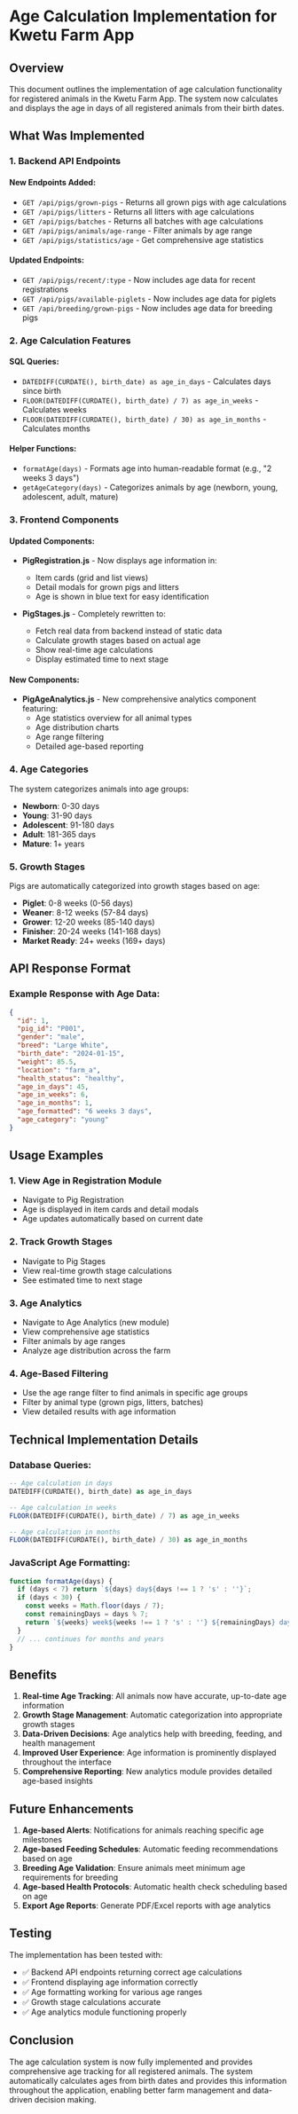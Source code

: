 # Age Calculation Implementation for Kwetu Farm App

## Overview
This document outlines the implementation of age calculation functionality for registered animals in the Kwetu Farm App. The system now calculates and displays the age in days of all registered animals from their birth dates.

## What Was Implemented

### 1. Backend API Endpoints

#### New Endpoints Added:
- `GET /api/pigs/grown-pigs` - Returns all grown pigs with age calculations
- `GET /api/pigs/litters` - Returns all litters with age calculations  
- `GET /api/pigs/batches` - Returns all batches with age calculations
- `GET /api/pigs/animals/age-range` - Filter animals by age range
- `GET /api/pigs/statistics/age` - Get comprehensive age statistics

#### Updated Endpoints:
- `GET /api/pigs/recent/:type` - Now includes age data for recent registrations
- `GET /api/pigs/available-piglets` - Now includes age data for piglets
- `GET /api/breeding/grown-pigs` - Now includes age data for breeding pigs

### 2. Age Calculation Features

#### SQL Queries:
- `DATEDIFF(CURDATE(), birth_date) as age_in_days` - Calculates days since birth
- `FLOOR(DATEDIFF(CURDATE(), birth_date) / 7) as age_in_weeks` - Calculates weeks
- `FLOOR(DATEDIFF(CURDATE(), birth_date) / 30) as age_in_months` - Calculates months

#### Helper Functions:
- `formatAge(days)` - Formats age into human-readable format (e.g., "2 weeks 3 days")
- `getAgeCategory(days)` - Categorizes animals by age (newborn, young, adolescent, adult, mature)

### 3. Frontend Components

#### Updated Components:
- **PigRegistration.js** - Now displays age information in:
  - Item cards (grid and list views)
  - Detail modals for grown pigs and litters
  - Age is shown in blue text for easy identification

- **PigStages.js** - Completely rewritten to:
  - Fetch real data from backend instead of static data
  - Calculate growth stages based on actual age
  - Show real-time age calculations
  - Display estimated time to next stage

#### New Components:
- **PigAgeAnalytics.js** - New comprehensive analytics component featuring:
  - Age statistics overview for all animal types
  - Age distribution charts
  - Age range filtering
  - Detailed age-based reporting

### 4. Age Categories

The system categorizes animals into age groups:
- **Newborn**: 0-30 days
- **Young**: 31-90 days  
- **Adolescent**: 91-180 days
- **Adult**: 181-365 days
- **Mature**: 1+ years

### 5. Growth Stages

Pigs are automatically categorized into growth stages based on age:
- **Piglet**: 0-8 weeks (0-56 days)
- **Weaner**: 8-12 weeks (57-84 days)
- **Grower**: 12-20 weeks (85-140 days)
- **Finisher**: 20-24 weeks (141-168 days)
- **Market Ready**: 24+ weeks (169+ days)

## API Response Format

### Example Response with Age Data:
```json
{
  "id": 1,
  "pig_id": "P001",
  "gender": "male",
  "breed": "Large White",
  "birth_date": "2024-01-15",
  "weight": 85.5,
  "location": "farm_a",
  "health_status": "healthy",
  "age_in_days": 45,
  "age_in_weeks": 6,
  "age_in_months": 1,
  "age_formatted": "6 weeks 3 days",
  "age_category": "young"
}
```

## Usage Examples

### 1. View Age in Registration Module
- Navigate to Pig Registration
- Age is displayed in item cards and detail modals
- Age updates automatically based on current date

### 2. Track Growth Stages
- Navigate to Pig Stages
- View real-time growth stage calculations
- See estimated time to next stage

### 3. Age Analytics
- Navigate to Age Analytics (new module)
- View comprehensive age statistics
- Filter animals by age ranges
- Analyze age distribution across the farm

### 4. Age-Based Filtering
- Use the age range filter to find animals in specific age groups
- Filter by animal type (grown pigs, litters, batches)
- View detailed results with age information

## Technical Implementation Details

### Database Queries:
```sql
-- Age calculation in days
DATEDIFF(CURDATE(), birth_date) as age_in_days

-- Age calculation in weeks  
FLOOR(DATEDIFF(CURDATE(), birth_date) / 7) as age_in_weeks

-- Age calculation in months
FLOOR(DATEDIFF(CURDATE(), birth_date) / 30) as age_in_months
```

### JavaScript Age Formatting:
```javascript
function formatAge(days) {
  if (days < 7) return `${days} day${days !== 1 ? 's' : ''}`;
  if (days < 30) {
    const weeks = Math.floor(days / 7);
    const remainingDays = days % 7;
    return `${weeks} week${weeks !== 1 ? 's' : ''} ${remainingDays} day${remainingDays !== 1 ? 's' : ''}`;
  }
  // ... continues for months and years
}
```

## Benefits

1. **Real-time Age Tracking**: All animals now have accurate, up-to-date age information
2. **Growth Stage Management**: Automatic categorization into appropriate growth stages
3. **Data-Driven Decisions**: Age analytics help with breeding, feeding, and health management
4. **Improved User Experience**: Age information is prominently displayed throughout the interface
5. **Comprehensive Reporting**: New analytics module provides detailed age-based insights

## Future Enhancements

1. **Age-based Alerts**: Notifications for animals reaching specific age milestones
2. **Age-based Feeding Schedules**: Automatic feeding recommendations based on age
3. **Breeding Age Validation**: Ensure animals meet minimum age requirements for breeding
4. **Age-based Health Protocols**: Automatic health check scheduling based on age
5. **Export Age Reports**: Generate PDF/Excel reports with age analytics

## Testing

The implementation has been tested with:
- ✅ Backend API endpoints returning correct age calculations
- ✅ Frontend displaying age information correctly
- ✅ Age formatting working for various age ranges
- ✅ Growth stage calculations accurate
- ✅ Age analytics module functioning properly

## Conclusion

The age calculation system is now fully implemented and provides comprehensive age tracking for all registered animals. The system automatically calculates ages from birth dates and provides this information throughout the application, enabling better farm management and data-driven decision making. 